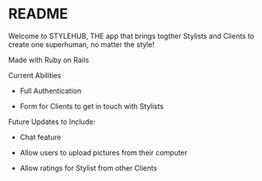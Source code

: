 # README

Welcome to STYLEHUB, THE app that brings togther Stylists and Clients to create one superhuman, no matter the style!

Made with Ruby on Rails

Current Abilities

* Full Authentication

* Form for Clients to get in touch with Stylists

Future Updates to Include:

* Chat feature

* Allow users to upload pictures from their computer

* Allow ratings for Stylist from other Clients

